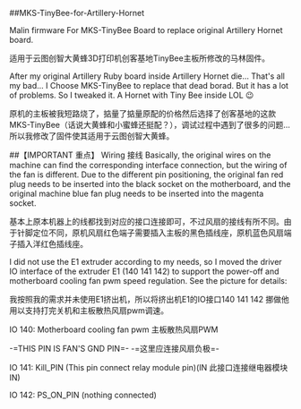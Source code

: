 ##MKS-TinyBee-for-Artillery-Hornet

Malin firmware For MKS-TinyBee Board to replace original Artillery Hornet board.

适用于云图创智大黄蜂3D打印机创客基地TinyBee主板所修改的马林固件。

After my original Artillery Ruby board inside Artillery Hornet die... That's all my bad... I Choose MKS-TinyBee to replace that dead borad. But it has a lot of problems. So I tweaked it. A Hornet with Tiny Bee inside LOL 😉

原机的主板被我短路烧了，掂量了掂量原配的价格然后选择了创客基地的这款MKS-TinyBee（话说大黄蜂和小蜜蜂还挺配？），调试过程中遇到了很多的问题...所以我修改了固件使其适用于云图创智大黄蜂。

##【IMPORTANT 重点】 Wiring 接线
Basically, the original wires on the machine can find the corresponding interface connection, but the wiring of the fan is different. Due to the different pin positioning, the original fan red plug needs to be inserted into the black socket on the motherboard, and the original machine blue fan plug needs to be inserted into the magenta socket.

基本上原本机器上的线都找到对应的接口连接即可，不过风扇的接线有所不同。由于针脚定位不同，原机风扇红色端子需要插入主板的黑色插线座，原机蓝色风扇端子插入洋红色插线座。

I did not use the E1 extruder according to my needs, so I moved the driver IO interface of the extruder E1 (140 141 142) to support the power-off and motherboard cooling fan pwm speed regulation. See the picture for details:

我按照我的需求并未使用E1挤出机，所以将挤出机E1的IO接口140 141 142 挪做他用以支持打完关机和主板散热风扇pwm调速。

IO 140: Motherboard cooling fan pwm 主板散热风扇PWM

-=THIS PIN IS FAN'S GND PIN=- -=这里应连接风扇负极=-

IO 141: Kill_PIN (This pin connect relay module pin)(IN 此接口连接继电器模块IN)

IO 142: PS_ON_PIN (nothing connected)
